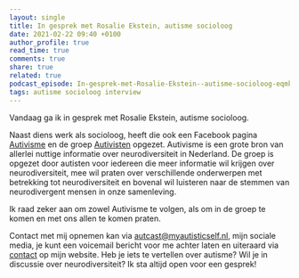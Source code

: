 ```yaml
---
layout: single
title: In gesprek met Rosalie Ekstein, autisme socioloog
date: 2021-02-22 09:40 +0100
author_profile: true
read_time: true
comments: true
share: true
related: true
podcast_episode: In-gesprek-met-Rosalie-Ekstein--autisme-socioloog-eqmkbb
tags: autisme socioloog interview
---
```

Vandaag ga ik in gesprek met Rosalie Ekstein, autisme socioloog.

Naast diens werk als socioloog, heeft die ook een Facebook pagina [Autivisme](https://www.facebook.com/Autivisme/) en de groep [Autivisten](https://www.facebook.com/groups/177870153762884/) opgezet. Autivisme is een grote bron van allerlei nuttige informatie over neurodiversiteit in Nederland. De groep is opgezet door autisten voor iedereen die meer informatie wil krijgen over neurodiversiteit, mee wil praten over verschillende onderwerpen met betrekking tot neurodiversiteit en bovenal wil luisteren naar de stemmen van neurodivergent mensen in onze samenleving.

Ik raad zeker aan om zowel Autivisme te volgen, als om in de groep te komen en met ons allen te komen praten.

Contact met mij opnemen kan via [autcast@myautisticself.nl](mailto:autcast@myautisticself.nl), mijn sociale media,  je kunt een voicemail bericht voor me achter laten en uiteraard via [contact](/contact) op mijn website. Heb je iets te vertellen over autisme? Wil je in discussie over neurodiversiteit? Ik sta altijd open voor een gesprek!
